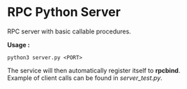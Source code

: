 # RPC Python Server
RPC server with basic callable procedures.

**Usage :**
```
python3 server.py <PORT>
```

The service will then automatically register itself to **rpcbind**.\
Example of client calls can be found in *server_test.py*.